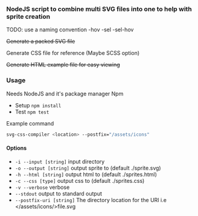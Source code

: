 ### NodeJS script to combine multi SVG files into one to help with sprite creation

TODO: use a naming convention
-hov
-sel
-sel-hov

~~Generate a packed SVG file~~

Generate CSS file for reference (Maybe SCSS option)

~~Generate HTML example file for easy viewing~~

### Usage

Needs NodeJS and it's package manager Npm

 - Setup `npm install`
 - Test `npm test`


Example command

```bash
svg-css-compiler <location> --postfix="/assets/icons"
```

#### Options

 - `-i --input [string]` input directory
 - `-o --output [string]` output sprite to (default ./sprite.svg)
 - `-h --html [string]` output html to (default ./sprites.html)
 - `-c --css [type]` output css to (default ./sprites.css)
 - `-v --verbose` verbose
 - `--stdout` output to standard output
 - `--postfix-uri [string]` The directory location for the URI i.e </assets/icons/>file.svg
